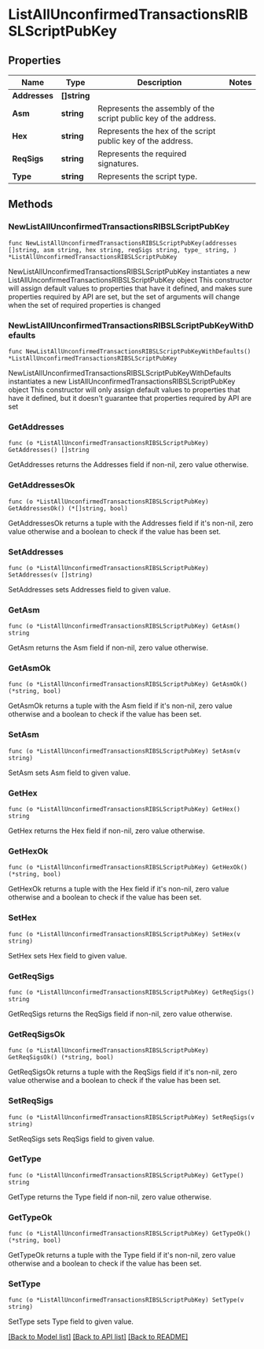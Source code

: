 # ListAllUnconfirmedTransactionsRIBSLScriptPubKey

## Properties

Name | Type | Description | Notes
------------ | ------------- | ------------- | -------------
**Addresses** | **[]string** |  | 
**Asm** | **string** | Represents the assembly of the script public key of the address. | 
**Hex** | **string** | Represents the hex of the script public key of the address. | 
**ReqSigs** | **string** | Represents the required signatures. | 
**Type** | **string** | Represents the script type. | 

## Methods

### NewListAllUnconfirmedTransactionsRIBSLScriptPubKey

`func NewListAllUnconfirmedTransactionsRIBSLScriptPubKey(addresses []string, asm string, hex string, reqSigs string, type_ string, ) *ListAllUnconfirmedTransactionsRIBSLScriptPubKey`

NewListAllUnconfirmedTransactionsRIBSLScriptPubKey instantiates a new ListAllUnconfirmedTransactionsRIBSLScriptPubKey object
This constructor will assign default values to properties that have it defined,
and makes sure properties required by API are set, but the set of arguments
will change when the set of required properties is changed

### NewListAllUnconfirmedTransactionsRIBSLScriptPubKeyWithDefaults

`func NewListAllUnconfirmedTransactionsRIBSLScriptPubKeyWithDefaults() *ListAllUnconfirmedTransactionsRIBSLScriptPubKey`

NewListAllUnconfirmedTransactionsRIBSLScriptPubKeyWithDefaults instantiates a new ListAllUnconfirmedTransactionsRIBSLScriptPubKey object
This constructor will only assign default values to properties that have it defined,
but it doesn't guarantee that properties required by API are set

### GetAddresses

`func (o *ListAllUnconfirmedTransactionsRIBSLScriptPubKey) GetAddresses() []string`

GetAddresses returns the Addresses field if non-nil, zero value otherwise.

### GetAddressesOk

`func (o *ListAllUnconfirmedTransactionsRIBSLScriptPubKey) GetAddressesOk() (*[]string, bool)`

GetAddressesOk returns a tuple with the Addresses field if it's non-nil, zero value otherwise
and a boolean to check if the value has been set.

### SetAddresses

`func (o *ListAllUnconfirmedTransactionsRIBSLScriptPubKey) SetAddresses(v []string)`

SetAddresses sets Addresses field to given value.


### GetAsm

`func (o *ListAllUnconfirmedTransactionsRIBSLScriptPubKey) GetAsm() string`

GetAsm returns the Asm field if non-nil, zero value otherwise.

### GetAsmOk

`func (o *ListAllUnconfirmedTransactionsRIBSLScriptPubKey) GetAsmOk() (*string, bool)`

GetAsmOk returns a tuple with the Asm field if it's non-nil, zero value otherwise
and a boolean to check if the value has been set.

### SetAsm

`func (o *ListAllUnconfirmedTransactionsRIBSLScriptPubKey) SetAsm(v string)`

SetAsm sets Asm field to given value.


### GetHex

`func (o *ListAllUnconfirmedTransactionsRIBSLScriptPubKey) GetHex() string`

GetHex returns the Hex field if non-nil, zero value otherwise.

### GetHexOk

`func (o *ListAllUnconfirmedTransactionsRIBSLScriptPubKey) GetHexOk() (*string, bool)`

GetHexOk returns a tuple with the Hex field if it's non-nil, zero value otherwise
and a boolean to check if the value has been set.

### SetHex

`func (o *ListAllUnconfirmedTransactionsRIBSLScriptPubKey) SetHex(v string)`

SetHex sets Hex field to given value.


### GetReqSigs

`func (o *ListAllUnconfirmedTransactionsRIBSLScriptPubKey) GetReqSigs() string`

GetReqSigs returns the ReqSigs field if non-nil, zero value otherwise.

### GetReqSigsOk

`func (o *ListAllUnconfirmedTransactionsRIBSLScriptPubKey) GetReqSigsOk() (*string, bool)`

GetReqSigsOk returns a tuple with the ReqSigs field if it's non-nil, zero value otherwise
and a boolean to check if the value has been set.

### SetReqSigs

`func (o *ListAllUnconfirmedTransactionsRIBSLScriptPubKey) SetReqSigs(v string)`

SetReqSigs sets ReqSigs field to given value.


### GetType

`func (o *ListAllUnconfirmedTransactionsRIBSLScriptPubKey) GetType() string`

GetType returns the Type field if non-nil, zero value otherwise.

### GetTypeOk

`func (o *ListAllUnconfirmedTransactionsRIBSLScriptPubKey) GetTypeOk() (*string, bool)`

GetTypeOk returns a tuple with the Type field if it's non-nil, zero value otherwise
and a boolean to check if the value has been set.

### SetType

`func (o *ListAllUnconfirmedTransactionsRIBSLScriptPubKey) SetType(v string)`

SetType sets Type field to given value.



[[Back to Model list]](../README.md#documentation-for-models) [[Back to API list]](../README.md#documentation-for-api-endpoints) [[Back to README]](../README.md)



